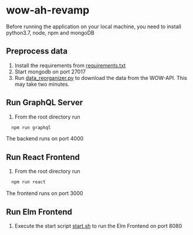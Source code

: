 # wow-ah-revamp

Before running the application on your local machine, you need to install python3.7, node, npm and mongoDB

## Preprocess data

1. Install the requirements from [requirements.txt](https://github.com/oscheller1/wow-ah-revamp/blob/master/backend/wowapi_preprocessor/requirements.txt)
2. Start mongodb on port 27017
2. Run [data_reorganizer.py](https://github.com/oscheller1/wow-ah-revamp/blob/master/backend/wowapi_preprocessor/data_reorganizer.py) to download the data from the WOW-API. This may take two minutes.

## Run GraphQL Server
1. From the root directory run 
```bash 
  npm run graphql
```
The backend runs on port 4000

## Run React Frontend
1. From the root directory run 
```bash
  npm run react
  ```
The frontend runs on port 3000

## Run Elm Frontend
1. Execute the start script [start.sh](https://github.com/oscheller1/wow-ah-revamp/blob/master/frontend/elm/start.sh) to run the Elm Frontend on port 8080

